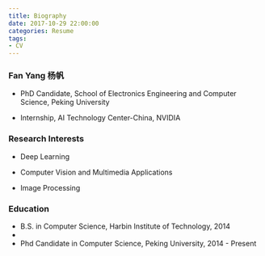 ```yaml
---
title: Biography
date: 2017-10-29 22:00:00
categories: Resume
tags:
- CV
---
```

### Fan Yang 杨帆
* PhD Candidate, School of Electronics Engineering and Computer Science, Peking University

* Internship, AI Technology Center-China, NVIDIA

### Research Interests
* Deep Learning

* Computer Vision and Multimedia Applications

* Image Processing

### Education
* B.S. in Computer Science, Harbin Institute of Technology, 2014
* 
* Phd Candidate in Computer Science, Peking University, 2014 - Present